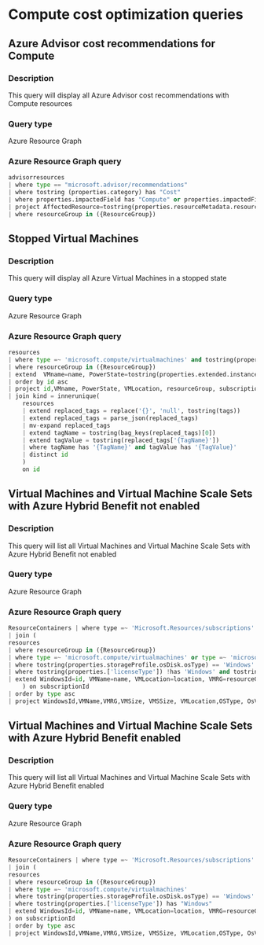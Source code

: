 # Compute cost optimization queries

## Azure Advisor cost recommendations for Compute

### Description

This query will display all Azure Advisor cost recommendations with Compute resources

### Query type

Azure Resource Graph

### Azure Resource Graph query

```python
advisorresources
| where type == "microsoft.advisor/recommendations"
| where tostring (properties.category) has "Cost"
| where properties.impactedField has "Compute" or properties.impactedField has "Container" or properties.impactedField has "Web"
| project AffectedResource=tostring(properties.resourceMetadata.resourceId),Impact=properties.impact,resourceGroup,AdditionaInfo=properties.extendedProperties,subscriptionId,Recommendation=tostring(properties.shortDescription.problem)
| where resourceGroup in ({ResourceGroup})
```

## Stopped Virtual Machines

### Description

This query will display all Azure Virtual Machines in a stopped state

### Query type

Azure Resource Graph

### Azure Resource Graph query

```python
resources
| where type =~ 'microsoft.compute/virtualmachines' and tostring(properties.extended.instanceView.powerState.displayStatus) != 'VM deallocated' and tostring(properties.extended.instanceView.powerState.displayStatus) != 'VM running'
| where resourceGroup in ({ResourceGroup})
| extend  VMname=name, PowerState=tostring(properties.extended.instanceView.powerState.displayStatus), VMLocation=location
| order by id asc
| project id,VMname, PowerState, VMLocation, resourceGroup, subscriptionId
| join kind = innerunique(
    resources
    | extend replaced_tags = replace('{}', 'null', tostring(tags))
    | extend replaced_tags = parse_json(replaced_tags)
    | mv-expand replaced_tags
    | extend tagName = tostring(bag_keys(replaced_tags)[0])
    | extend tagValue = tostring(replaced_tags['{TagName}'])
    | where tagName has '{TagName}' and tagValue has '{TagValue}'
    | distinct id
    )
    on id
```

## Virtual Machines and Virtual Machine Scale Sets with Azure Hybrid Benefit not enabled

### Description

This query will list all Virtual Machines and Virtual Machine Scale Sets with Azure Hybrid Benefit not enabled

### Query type

Azure Resource Graph

### Azure Resource Graph query

```python
ResourceContainers | where type =~ 'Microsoft.Resources/subscriptions' | where tostring (properties.subscriptionPolicies.quotaId) !has "MSDNDevTest_2014-09-01"  | extend SubscriptionName=name 
| join (
resources 
| where resourceGroup in ({ResourceGroup})
| where type =~ 'microsoft.compute/virtualmachines' or type =~ 'microsoft.compute/virtualMachineScaleSets'
| where tostring(properties.storageProfile.osDisk.osType) == 'Windows' or tostring(properties.virtualMachineProfile.storageProfile.osDisk.osType) == 'Windows'
| where tostring(properties.['licenseType']) !has 'Windows' and tostring(properties.virtualMachineProfile.['licenseType']) !has 'Windows'
| extend WindowsId=id, VMName=name, VMLocation=location, VMRG=resourceGroup, OSType=tostring(properties.storageProfile.imageReference.offer), OsVersion = tostring(properties.storageProfile.imageReference.sku), VMSize=tostring (properties.hardwareProfile.vmSize), LicenseType = tostring(properties.['licenseType']), VMSSize=tostring(sku.name)
    ) on subscriptionId
| order by type asc
| project WindowsId,VMName,VMRG,VMSize, VMSSize, VMLocation,OSType, OsVersion,LicenseType, subscriptionId
```

## Virtual Machines and Virtual Machine Scale Sets with Azure Hybrid Benefit enabled

### Description

This query will list all Virtual Machines and Virtual Machine Scale Sets with Azure Hybrid Benefit enabled

### Query type

Azure Resource Graph

### Azure Resource Graph query

```python
ResourceContainers | where type =~ 'Microsoft.Resources/subscriptions' | where tostring (properties.subscriptionPolicies.quotaId) !has "MSDNDevTest_2014-09-01"  | extend SubscriptionName=name
| join (
resources
| where resourceGroup in ({ResourceGroup})
| where type =~ 'microsoft.compute/virtualmachines'
| where tostring(properties.storageProfile.osDisk.osType) == 'Windows'
| where tostring(properties.['licenseType']) has "Windows"
| extend WindowsId=id, VMName=name, VMLocation=location, VMRG=resourceGroup, OSType=tostring(properties.storageProfile.imageReference.offer), OsVersion = tostring(properties.storageProfile.imageReference.sku), VMSize=tostring (properties.hardwareProfile.vmSize), LicenseType = tostring(properties.['licenseType']), VMSSize=tostring(sku.name)
) on subscriptionId
| order by type asc
| project WindowsId,VMName,VMRG,VMSize, VMSSize, VMLocation,OSType, OsVersion,LicenseType, subscriptionId
```